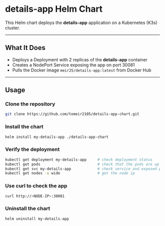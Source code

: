 # details-app Helm Chart

This Helm chart deploys the **details-app** application on a Kubernetes (K3s) cluster.

---

## What It Does

- Deploys a Deployment with 2 replicas of the **details-app** container
- Creates a NodePort Service exposing the app on port 30081
- Pulls the Docker image `meir25/details-app:latest` from Docker Hub

---

## Usage
### Clone the repository
```bash
git clone https://github.com/tomeir2105/details-app-chart.git
```

### Install the chart

```bash
helm install my-details-app ./details-app-chart
```
### Verify the deployment
```bash
kubectl get deployment my-details-app     # check deployment status
kubectl get pods                          # check that the pods are up
kubectl get svc my-details-app            # check service and exposed ports
kubectl get nodes -o wide                 # get the node ip
```
### Use curl to check the app
```bash
curl http://<NODE-IP>:30081
```
### Uninstall the chart
```bash
helm uninstall my-details-app
```


